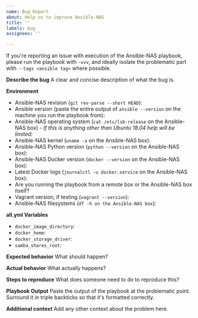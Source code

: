```yaml
---
name: Bug Report
about: Help us to improve Ansible-NAS
title: ''
labels: bug
assignees: ''

---
```


If you're reporting an issue with execution of the Ansible-NAS playbook, please run the playbook with `-vvv`, and ideally isolate the problematic part with `--tags <ansible tag>` where possible.

**Describe the bug**
A clear and concise description of what the bug is.

**Environment**
- Ansible-NAS revision (`git rev-parse --short HEAD`):
- Ansible version (paste the entire output of `ansible --version` on the machine you run the playbook from):
- Ansible-NAS operating system (`cat /etc/lsb-release` on the Ansible-NAS box) - _If this is anything other than Ubuntu 18.04 help will be limited_:
- Ansible-NAS kernel (`uname -a` on the Ansible-NAS box):
- Ansible-NAS Python version (`python --version` on the Ansible-NAS box):
- Ansible-NAS Docker version (`docker --version` on the Ansible-NAS box):
- Latest Docker logs (`journalctl -u docker.service` on the Ansible-NAS box):
- Are you running the playbook from a remote box or the Ansible-NAS box itself? 
- Vagrant version, if testing (`vagrant --version`):
- Ansible-NAS filesystems (`df -h on the Ansible-NAS box`):

**all.yml Variables**
- `docker_image_directory`:
- `docker_home`:
- `docker_storage_driver`:
- `samba_shares_root`:

**Expected behavior**
What should happen?

**Actual behavior**
What actually happens?

**Steps to reproduce**
What does someone need to do to reproduce this?

**Playbook Output**
Paste the output of the playbook at the problematic point. Surround it in triple backticks so that it's formatted correctly.

**Additional context**
Add any other context about the problem here.
